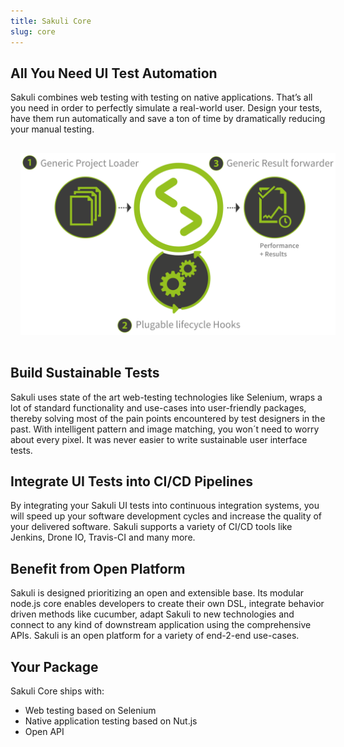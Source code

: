 ```yaml
---
title: Sakuli Core
slug: core
---
```


## All You Need UI Test Automation

Sakuli combines web testing with testing on native applications. That’s all you need in order to perfectly simulate a real-world user. Design your tests, have them run automatically and save a ton of time by dramatically reducing your manual testing.


<img src="/images/content/architecture.svg" alt="Sakuli shown as an open End-2-End Testing Platform" style="max-height: 400px; margin: 1rem" />


## Build Sustainable Tests

Sakuli uses state of the art web-testing technologies like Selenium, wraps a lot of standard functionality and use-cases into user-friendly packages, thereby solving most of the pain points encountered by test designers in the past. With intelligent pattern and image matching, you won´t need to worry about every pixel. It was never easier to write sustainable user interface tests.

## Integrate UI Tests into CI/CD Pipelines

By integrating your Sakuli UI tests into continuous integration systems, you will speed up your software development cycles and increase the quality of your delivered software. Sakuli supports a variety of CI/CD tools like Jenkins, Drone IO, Travis-CI and many more.

## Benefit from Open Platform

Sakuli is designed prioritizing an open and extensible base. Its modular node.js core enables developers to create their own DSL, integrate behavior driven methods like cucumber, adapt Sakuli to new technologies and connect to any kind of downstream application using the comprehensive APIs. Sakuli is an open platform for a variety of end-2-end use-cases.

## Your Package

Sakuli Core ships with:

- Web testing based on Selenium
- Native application testing based on Nut.js
- Open API
